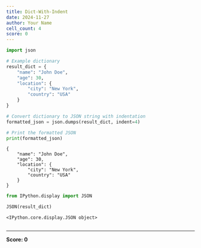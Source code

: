 ```yaml
---
title: Dict-With-Indent
date: 2024-11-27
author: Your Name
cell_count: 4
score: 0
---
```


```python
import json

# Example dictionary
result_dict = {
    "name": "John Doe",
    "age": 30,
    "location": {
        "city": "New York",
        "country": "USA"
    }
}

# Convert dictionary to JSON string with indentation
formatted_json = json.dumps(result_dict, indent=4)

# Print the formatted JSON
print(formatted_json)

```

    {
        "name": "John Doe",
        "age": 30,
        "location": {
            "city": "New York",
            "country": "USA"
        }
    }



```python
from IPython.display import JSON
```


```python
JSON(result_dict)
```




    <IPython.core.display.JSON object>




```python

```


---
**Score: 0**